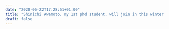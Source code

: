 ```yaml
---
date: "2020-06-22T17:28:51+01:00"
title: "Shinichi Awamoto, my 1st phd student, will join in this winter!"
draft: false
---
```

